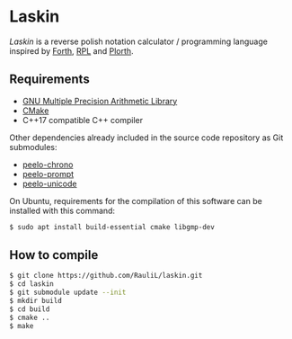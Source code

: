 # Laskin

*Laskin* is a reverse polish notation calculator / programming language
inspired by [Forth], [RPL] and [Plorth].

## Requirements

* [GNU Multiple Precision Arithmetic Library]
* [CMake]
* C++17 compatible C++ compiler

Other dependencies already included in the source code repository as Git
submodules:

* [peelo-chrono]
* [peelo-prompt]
* [peelo-unicode]

On Ubuntu, requirements for the compilation of this software can be installed
with this command:

```bash
$ sudo apt install build-essential cmake libgmp-dev
```

## How to compile

```bash
$ git clone https://github.com/RauliL/laskin.git
$ cd laskin
$ git submodule update --init
$ mkdir build
$ cd build
$ cmake ..
$ make
```

[Forth]: https://en.wikipedia.org/wiki/Forth_%28programming_language%29
[RPL]: https://en.wikipedia.org/wiki/RPL_(programming_language)
[Plorth]: https://plorth.org
[GNU Multiple Precision Arithmetic Library]: https://gmplib.org/
[CMake]: https://cmake.org/
[peelo-chrono]: https://github.com/peelonet/peelo-chrono
[peelo-prompt]: https://github.com/peelonet/peelo-prompt
[peelo-unicode]: https://github.com/peelonet/peelo-unicode
